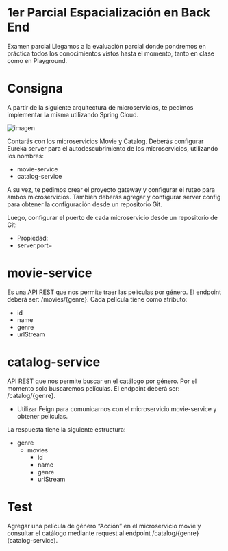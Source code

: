 # 1er Parcial Espacialización en Back End

Examen parcial
Llegamos a la evaluación parcial donde pondremos en práctica todos los conocimientos
vistos hasta el momento, tanto en clase como en Playground. 


# Consigna
A partir de la siguiente arquitectura de microservicios, te pedimos implementar la misma
utilizando Spring Cloud.

![imagen](https://user-images.githubusercontent.com/82984433/187094254-68bd68fe-56e8-434c-aae8-327b06b053e8.png)


Contarás con los microservicios Movie y Catalog. Deberás configurar Eureka server para el
autodescubrimiento de los microservicios, utilizando los nombres:
- movie-service
- catalog-service

A su vez, te pedimos crear el proyecto gateway y configurar el ruteo para ambos
microservicios. También deberás agregar y configurar server config para obtener la
configuración desde un repositorio Git.

Luego, configurar el puerto de cada microservicio desde un repositorio de Git:
- Propiedad:
- server.port=

# movie-service
Es una API REST que nos permite traer las películas por género. El endpoint deberá ser:
/movies/{genre}. Cada película tiene como atributo:
- id
- name
- genre
- urlStream

# catalog-service
API REST que nos permite buscar en el catálogo por género. Por el momento solo
buscaremos películas. El endpoint deberá ser: /catalog/{genre}.

- Utilizar Feign para comunicarnos con el microservicio movie-service y
obtener películas.


La respuesta tiene la siguiente estructura:
- genre
    * movies
        + id
        + name
        + genre
        + urlStream

# Test
Agregar una película de género “Acción” en el microservicio movie y consultar el catálogo
mediante request al endpoint /catalog/{genre} (catalog-service).
